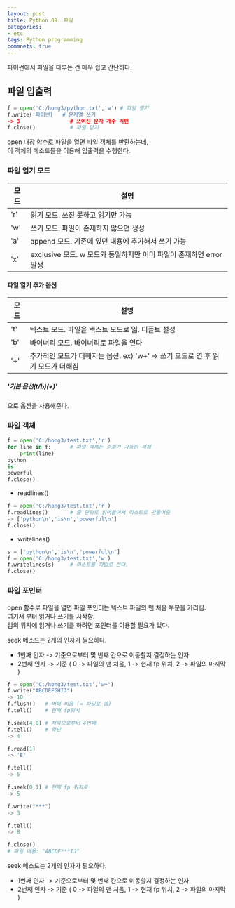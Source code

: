 ```yaml
---
layout: post
title: Python 09. 파일
categories:
- etc
tags: Python programming
commnets: true
---
```


파이썬에서 파일을 다루는 건 매우 쉽고 간단하다.

## 파일 입출력

```python
f = open('C:/hong3/python.txt','w')	# 파일 열기
f.write('파이썬)	# 문자열 쓰기
-> 3				# 쓰여진 문자 개수 리턴
f.close()			# 파일 닫기
```

open 내장 함수로 파일을 열면 파일 객체를 반환하는데,  
이 객체의 메소드들을 이용해 입출력을 수행한다.

### 파일 열기 모드


|모드|설명|
|---|---|
|'r'|읽기 모드. 쓰진 못하고 읽기만 가능|
|'w'|쓰기 모드. 파일이 존재하지 않으면 생성|
|'a'|append 모드. 기존에 있던 내용에 추가해서 쓰기 가능|
|'x'|exclusive 모드. w 모드와 동일하지만 이미 파일이 존재하면 error 발생|

#### 파일 열기 추가 옵션

|모드|설명|
|---|---|
|'t'|텍스트 모드. 파일을 텍스트 모드로 엶. 디폴트 설정|
|'b'|바이너리 모드. 바이너리로 파일을 연다|
|'+'|추가적인 모드가 더해지는 옵션. ex) 'w+' -> 쓰기 모드로 연 후 읽기 모드가 더해짐|

##### '기본 옵션(t/b)(+)'

으로 옵션을 사용해준다.

### 파일 객체

```python
f = open('C:/hong3/test.txt','r')
for line in f:		# 파일 객체는 순회가 가능한 객체
	print(line)
python
is
powerful
f.close()
```


- readlines()

```python
f = open('C:/hong3/test.txt','r')
f.readlines()		# 줄 단위로 읽어들여서 리스트로 만들어줌
-> ['python\n','is\n','powerful\n']
f.close()
```

- writelines()

```python
s = ['python\n','is\n','powerful\n']
f = open('C:/hong3/test.txt','w')
f.writelines(s)		# 리스트를 파일로 쓴다.
f.close()
```

### 파일 포인터

open 함수로 파일을 열면 파일 포인터는 텍스트 파일의 맨 처음 부분을 가리킴.  
여기서 부터 읽거나 쓰기를 시작함.  
임의 위치에 읽거나 쓰기를 하려면 포인터를 이용할 필요가 있다.

seek 메소드는 2개의 인자가 필요하다.
- 1번째 인자 -> 기준으로부터 몇 번째 칸으로 이동할지 결정하는 인자
- 2번째 인자 -> 기준 ( 0 -> 파일의 맨 처음, 1 -> 현재 fp 위치, 2 -> 파일의 마지막 ) 

```python
f = open('C:/hong3/test.txt','w+')
f.write("ABCDEFGHIJ")
-> 10
f.flush()	# 버퍼 비움 (= 파일로 씀)
f.tell()	# 현재 fp위치

f.seek(4,0)	# 처음으로부터 4번째
f.tell()	# 확인
-> 4

f.read(1)
-> 'E'

f.tell()
-> 5

f.seek(0,1)	# 현재 fp 위치로 
-> 5

f.write("***")
-> 3

f.tell()
-> 8

f.close()
# 파일 내용: "ABCDE***IJ"
```

seek 메소드는 2개의 인자가 필요하다.
- 1번째 인자 -> 기준으로부터 몇 번째 칸으로 이동할지 결정하는 인자
- 2번째 인자 -> 기준 ( 0 -> 파일의 맨 처음, 1 -> 현재 fp 위치, 2 -> 파일의 마지막 ) 
